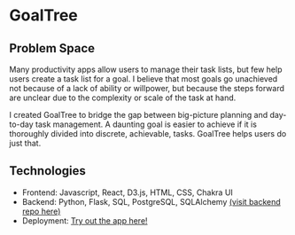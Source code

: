 # GoalTree

## Problem Space
Many productivity apps allow users to manage their task lists, but few help users create a task list for a goal. I believe that most goals go unachieved not because of a lack of ability or willpower, but because the steps forward are unclear due to the complexity or scale of the task at hand. 
 <br>
 
I created GoalTree to bridge the gap between big-picture planning and day-to-day task management. A daunting goal is easier to achieve if it is thoroughly divided into discrete, achievable, tasks. GoalTree helps users do just that. 

## Technologies
* Frontend: Javascript, React, D3.js, HTML, CSS, Chakra UI
* Backend: Python, Flask, SQL, PostgreSQL, SQLAlchemy [(visit backend repo here)](https://github.com/justinakliu/goal-tree-back-end)
* Deployment: [Try out the app here!](goal-tree.herokuapp.com/)

